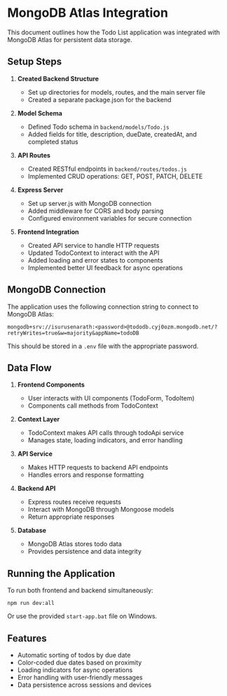# MongoDB Atlas Integration

This document outlines how the Todo List application was integrated with MongoDB Atlas for persistent data storage.

## Setup Steps

1. **Created Backend Structure**
   - Set up directories for models, routes, and the main server file
   - Created a separate package.json for the backend

2. **Model Schema**
   - Defined Todo schema in `backend/models/Todo.js`
   - Added fields for title, description, dueDate, createdAt, and completed status

3. **API Routes**
   - Created RESTful endpoints in `backend/routes/todos.js`
   - Implemented CRUD operations: GET, POST, PATCH, DELETE

4. **Express Server**
   - Set up server.js with MongoDB connection
   - Added middleware for CORS and body parsing
   - Configured environment variables for secure connection

5. **Frontend Integration**
   - Created API service to handle HTTP requests
   - Updated TodoContext to interact with the API
   - Added loading and error states to components
   - Implemented better UI feedback for async operations

## MongoDB Connection

The application uses the following connection string to connect to MongoDB Atlas:

```
mongodb+srv://isurusenarath:<password>@tododb.cyj0ozm.mongodb.net/?retryWrites=true&w=majority&appName=todoDB
```

This should be stored in a `.env` file with the appropriate password.

## Data Flow

1. **Frontend Components**
   - User interacts with UI components (TodoForm, TodoItem)
   - Components call methods from TodoContext

2. **Context Layer**
   - TodoContext makes API calls through todoApi service
   - Manages state, loading indicators, and error handling

3. **API Service**
   - Makes HTTP requests to backend API endpoints
   - Handles errors and response formatting

4. **Backend API**
   - Express routes receive requests
   - Interact with MongoDB through Mongoose models
   - Return appropriate responses

5. **Database**
   - MongoDB Atlas stores todo data
   - Provides persistence and data integrity

## Running the Application

To run both frontend and backend simultaneously:

```
npm run dev:all
```

Or use the provided `start-app.bat` file on Windows.

## Features

- Automatic sorting of todos by due date
- Color-coded due dates based on proximity
- Loading indicators for async operations
- Error handling with user-friendly messages
- Data persistence across sessions and devices 